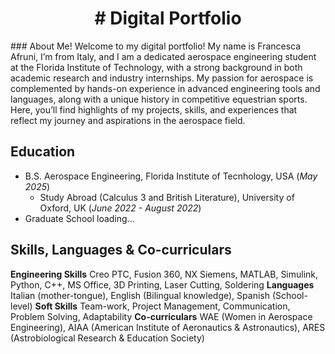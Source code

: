 <h1 align="center"># Digital Portfolio</h1>
### About Me!
Welcome to my digital portfolio! My name is Francesca Afruni, I’m from Italy, and I am a dedicated aerospace engineering student at the Florida Institute of Technology, with a strong background in both academic research and industry internships. My passion for aerospace is complemented by hands-on experience in advanced engineering tools and languages, along with a unique history in competitive equestrian sports. 
Here, you’ll find highlights of my projects, skills, and experiences that reflect my journey and aspirations in the aerospace field.

## Education
- B.S. Aerospace Engineering, Florida Institute of Tecnhology, USA (_May 2025_)
  - Study Abroad (Calculus 3 and British Literature), University of Oxford, UK (_June 2022 - August 2022_)
- Graduate School loading...
  
## Skills, Languages & Co-curriculars
**Engineering Skills**
Creo PTC, Fusion 360, NX Siemens, MATLAB, Simulink, Python, C++, MS Office, 3D Printing, Laser Cutting, Soldering
**Languages**
Italian (mother-tongue), English (Bilingual knowledge), Spanish (School-level)
**Soft Skills**
Team-work, Project Management, Communication, Problem Solving, Adaptability
**Co-curriculars**
WAE (Women in Aerospace Engineering), AIAA (American Institute of Aeronautics & Astronautics), ARES (Astrobiological Research & Education Society)


